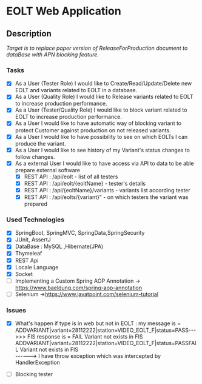 # EOLT  Web Application

## Description 
*Target is to replace paper version of ReleaseForProduction document  to dataBase with APN blocking feature.*

### Tasks
- [x] As a User (Tester Role) I would like to Create/Read/Update/Delete new EOLT and variants related to EOLT  in a database.
- [x] As a User (Quality Role) I would like to Release variants related to EOLT to increase production performance. 
- [x] As a User (Tester/Quality Role) I would like to block variant related to EOLT to increase production performance.
- [x] As a User I would like to have automatic way of  blocking variant to protect Customer against production on not released variants.
- [x] As a User I would like to have possibility to see on which EOLTs I can produce the variant.     
- [x] As a User I would like to see history of my Variant's status changes  to follow changes.
- [x] As a external User I would like to have access via API to data to be able prepare external software
    - [x]  REST API   :  /api/eolt                 - list of all testers
    - [x]  REST API   :  /api/eolt/{eoltName}      - tester's details 
    - [x]  REST API   :  /api/{eoltName}/variants  - variants list according tester
    - [x]  REST API   :  /api/eolts/{variant}"     - on which testers  the variant was prepared
 
### Used Technologies
- [x] SpringBoot, SpringMVC, SpringData,SpringSecurity
- [x] JUnit, AssertJ
- [x] DataBase : MySQL ,Hibernate(JPA)
- [x] Thymeleaf
- [x] REST Api
- [x] Locale Language
- [x] Socket 
- [ ] Implementing a Custom Spring AOP Annotation -> https://www.baeldung.com/spring-aop-annotation
- [ ] Selenium  ->https://www.javatpoint.com/selenium-tutorial

### Issues 
- [x] What's happen if type is in web but not in EOLT  : my message is = ADDVARIANT|variant=28112222|station=VIDEO_EOLT_F|status=PASS--->>> FIS response is = FAIL Variant not exists in FIS
     ADDVARIANT|variant=28112222|station=VIDEO_EOLT_F|status=PASSFAIL Variant not exists in FIS  
     ------> I have throw exception which was intercepted by HandlerException
- [ ] Blocking tester 
   
     
     